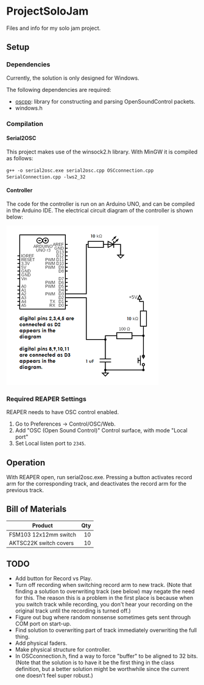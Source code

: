 # ProjectSoloJam
 Files and info for my solo jam project.

## Setup
### Dependencies
Currently, the solution is only designed for Windows.

The following dependencies are required:
 - [oscpp](https://github.com/kaoskorobase/oscpp): library for constructing and parsing OpenSoundControl packets.
 - windows.h

### Compilation

#### Serial2OSC
This project makes use of the winsock2.h library. With MinGW it is compiled as follows:

`g++ -o serial2osc.exe serial2osc.cpp OSCconnection.cpp SerialConnection.cpp -lws2_32`

#### Controller
The code for the controller is run on an Arduino UNO, and can be compiled in the Arduino IDE. The electrical circuit diagram of the controller is shown below:

![Circuit diagram of controller.](./Controller/circuit.png)

### Required REAPER Settings
REAPER needs to have OSC control enabled. 

1. Go to Preferences -> Control/OSC/Web. 
2. Add "OSC (Open Sound Control)" Control surface, with mode "Local port"
3. Set Local listen port to `2345`.

## Operation

With REAPER open, run serial2osc.exe. Pressing a button activates record arm for the corresponding track, and deactivates the record arm for the previous track.

## Bill of Materials

| Product | Qty  |
| ------- | ---: |
| FSM103 12x12mm switch  | 10 |
| AKTSC22K switch covers | 10 |


## TODO
 - Add button for Record vs Play.
 - Turn off recording when switching record arm to new track. (Note that finding a solution to overwriting track (see below) may negate the need for this. The reason this is a problem in the first place is because when you switch track while recording, you don't hear your recording on the original track until the recording is turned off.)
 - Figure out bug where random nonsense sometimes gets sent through COM port on start-up.
 - Find solution to overwriting part of track immediately overwriting the full thing.
 - Add physical faders.
 - Make physical structure for controller.
 - In OSCconnection.h, find a way to force "buffer" to be aligned to 32 bits. (Note that the solution is to have it be the first thing in the class definition, but a better solution might be worthwhile since the current one doesn't feel super robust.)